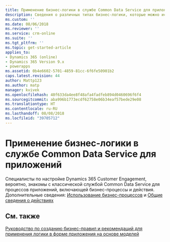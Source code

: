 ```yaml
---
title: Применение бизнес-логики в службе Common Data Service для приложений | Документы Майкрософт
description: Сведения о различных типах бизнес-логики, которые можно использовать в приложении
ms.custom: ''
ms.date: 08/06/2018
ms.reviewer: ''
ms.service: crm-online
ms.suite: ''
ms.tgt_pltfrm: ''
ms.topic: get-started-article
applies_to:
- Dynamics 365 (online)
- Dynamics 365 Version 9.x
- powerapps
ms.assetid: 0b4e6602-5701-4859-81cc-6f6fe50901b2
caps.latest.revision: 44
author: Mattp123
ms.author: matp
manager: kvivek
ms.openlocfilehash: 40f633da4ee8f48afa4fadfeb894d0460696f6f4
ms.sourcegitcommit: aba996b1773ecdf62758e06b34eaf57bede29e08
ms.translationtype: HT
ms.contentlocale: ru-RU
ms.lasthandoff: 08/08/2018
ms.locfileid: "39705712"
---
```

# <a name="apply-business-logic-with-common-data-service-for-apps"></a>Применение бизнес-логики в службе Common Data Service для приложений

Специалисты по настройке Dynamics 365 Customer Engagement, вероятно, знакомы с классической службой Common Data Service для процессов приложений, включающей бизнес-процессы и действия. Дополнительные сведения: [Использование бизнес-процессов](/flow/workflow-processes) и [Общие сведения о действиях](/flow/actions)
  
## <a name="see-also"></a>См. также  
[Руководство по созданию бизнес-правил и рекомендаций для применения логики в форме приложения на основе моделей](../model-driven-apps/create-business-rules-recommendations-apply-logic-form.md)